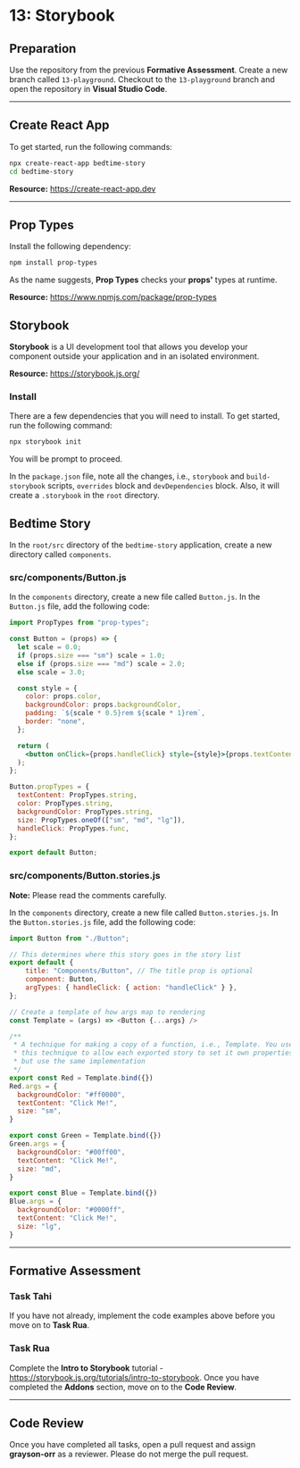# 13: Storybook

## Preparation

Use the repository from the previous **Formative Assessment**. Create a new branch called `13-playground`. Checkout to the `13-playground` branch and open the repository in **Visual Studio Code**.

---

## Create React App

To get started, run the following commands: 

```bash
npx create-react-app bedtime-story
cd bedtime-story
```

**Resource:** <https://create-react-app.dev>

---

## Prop Types

Install the following dependency:

```bash
npm install prop-types
```

As the name suggests, **Prop Types** checks your **props'** types at runtime.

**Resource:** <https://www.npmjs.com/package/prop-types>

## Storybook

**Storybook** is a UI development tool that allows you develop your component outside your application and in an isolated environment.

**Resource:** <https://storybook.js.org/>

### Install

There are a few dependencies that you will need to install. To get started, run the following command:

```bash
npx storybook init
```

You will be prompt to proceed.

In the `package.json` file, note all the changes, i.e., `storybook` and `build-storybook` scripts, `overrides` block and `devDependencies` block. Also, it will create a `.storybook` in the `root` directory.

## Bedtime Story

In the `root/src` directory of the `bedtime-story` application, create a new directory called `components`.

### src/components/Button.js

In the `components` directory, create a new file called `Button.js`. In the `Button.js` file, add the following code:

```jsx
import PropTypes from "prop-types";

const Button = (props) => {
  let scale = 0.0;
  if (props.size === "sm") scale = 1.0;
  else if (props.size === "md") scale = 2.0;
  else scale = 3.0;

  const style = {
    color: props.color,
    backgroundColor: props.backgroundColor,
    padding: `${scale * 0.5}rem ${scale * 1}rem`,
    border: "none",
  };

  return (
    <button onClick={props.handleClick} style={style}>{props.textContent}</button>
  );
};

Button.propTypes = {
  textContent: PropTypes.string,
  color: PropTypes.string,
  backgroundColor: PropTypes.string,
  size: PropTypes.oneOf(["sm", "md", "lg"]),
  handleClick: PropTypes.func,
};

export default Button;
```

### src/components/Button.stories.js

**Note:** Please read the comments carefully.

In the `components` directory, create a new file called `Button.stories.js`. In the `Button.stories.js` file, add the following code:

```js
import Button from "./Button";

// This determines where this story goes in the story list
export default {
    title: "Components/Button", // The title prop is optional
    component: Button,
    argTypes: { handleClick: { action: "handleClick" } },
};

// Create a template of how args map to rendering
const Template = (args) => <Button {...args} />

/** 
 * A technique for making a copy of a function, i.e., Template. You use
 * this technique to allow each exported story to set it own properties,
 * but use the same implementation
 */
export const Red = Template.bind({})
Red.args = {
  backgroundColor: "#ff0000",
  textContent: "Click Me!",
  size: "sm",
}

export const Green = Template.bind({})
Green.args = {
  backgroundColor: "#00ff00",
  textContent: "Click Me!",
  size: "md",
}

export const Blue = Template.bind({})
Blue.args = {
  backgroundColor: "#0000ff",
  textContent: "Click Me!",
  size: "lg",
}
```

---

## Formative Assessment

### Task Tahi

If you have not already, implement the code examples above before you move on to **Task Rua**.

### Task Rua

Complete the **Intro to Storybook** tutorial - <https://storybook.js.org/tutorials/intro-to-storybook>. Once you have completed the **Addons** section, move on to the **Code Review**.

---

## Code Review

Once you have completed all tasks, open a pull request and assign **grayson-orr** as a reviewer. Please do not merge the pull request.
